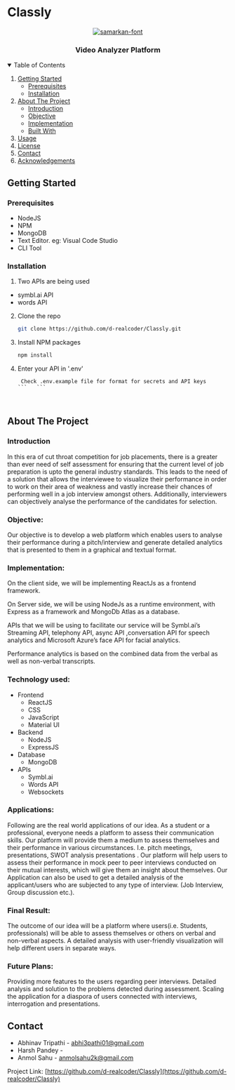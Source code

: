 # Classly

<p align="center">
  <a href="https://github.com/othneildrew/Best-README-Template">
    <img src="https://fontmeme.com/permalink/210807/b29d89552af634629c87346070924ac2.png" alt="samarkan-font" border="0">
  </a>
  <h3 align="center">Video Analyzer Platform</h3>

</p>



<!-- TABLE OF CONTENTS -->
<details open="open">
  <summary>Table of Contents</summary>
  <ol>
    <li>
      <a href="#getting-started">Getting Started</a>
      <ul>
        <li><a href="#prerequisites">Prerequisites</a></li>
        <li><a href="#installation">Installation</a></li>
      </ul>
    </li>
    <li>
      <a href="#about-the-project">About The Project</a>
      <ul>
        <li><a href="#introduction">Introduction</a></li>
        <li><a href="#objective">Objective</a></li>
        <li><a href="#implementation">Implementation</a></li>
        <li><a href="#built-with">Built With</a></li>
      </ul>
    </li>
    <li><a href="#usage">Usage</a></li>
    <li><a href="#license">License</a></li>
    <li><a href="#contact">Contact</a></li>
    <li><a href="#acknowledgements">Acknowledgements</a></li>
  </ol>
</details>





<!-- GETTING STARTED -->
## Getting Started
### Prerequisites

* NodeJS
* NPM
* MongoDB
* Text Editor. eg: Visual Code Studio
* CLI Tool

### Installation

1. Two APIs are being used 
- symbl.ai API
- words API

2. Clone the repo
   ```sh
   git clone https://github.com/d-realcoder/Classly.git
   ```
3. Install NPM packages
   ```sh
   npm install
   ```
4. Enter your API in '.env'
   ```
    Check .env.example file for format for secrets and API keys
   ```   ```



<!-- ABOUT THE PROJECT -->
## About The Project
### Introduction
In this era of cut throat competition for job placements, there is a greater than ever need of self assessment for ensuring that the current level of job preparation is upto the general industry standards.
This leads to the need of a solution that allows the interviewee to visualize their performance in order to work on their area of weakness and vastly increase their chances of performing well in a job interview amongst others.
Additionally, interviewers can objectively analyse the performance of the candidates for selection.

### Objective: 
Our objective is to develop a web platform which enables users to analyse their performance during a pitch/interview and generate detailed analytics that is presented to them in a graphical and textual format.

### Implementation: 
On the client side, we will be implementing ReactJs as a frontend framework.

On Server side, we will be using NodeJs as a runtime environment, with Express as a framework and MongoDb Atlas as a database. 

APIs that we will be using to facilitate our service will be Symbl.ai’s Streaming API, telephony API, async API ,conversation API for speech analytics and Microsoft Azure’s face API for facial analytics.

Performance analytics is based on the combined data from the verbal as well as non-verbal transcripts.

### Technology used:
* Frontend
    * ReactJS
    * CSS
    * JavaScript
    * Material UI
* Backend
    * NodeJS
    * ExpressJS
* Database
    * MongoDB
* APIs
    * Symbl.ai
    * Words API
    * Websockets



### Applications:
Following are the real world applications of our idea.
As a student or a professional, everyone needs a platform to assess their communication skills. Our platform will provide them a medium to assess themselves and their performance in various circumstances. I.e. pitch meetings, presentations, SWOT analysis presentations . 
Our platform will help users to assess their performance in mock peer to peer interviews conducted on their mutual interests, which will give them an insight about themselves.
Our Application can also be used to get a detailed analysis of the applicant/users who are subjected to any type of interview. (Job Interview, Group discussion etc.).



### Final Result: 
The outcome of our idea will be a platform where users(i.e. Students, professionals) will be able to assess themselves or others on verbal and non-verbal aspects. A detailed analysis with user-friendly visualization will help different users in separate ways. 

### Future Plans: 
Providing more features to the users regarding peer interviews.
Detailed analysis and solution to the problems detected during assessment.
Scaling the application for a diaspora of users connected with interviews, interrogation and presentations.


<!-- ![Landing Page](https://github.com/anmolsahu2k/Sahayak/blob/master/public/assets/img/landing.png) -->

<!-- Our project "Sahayak" is a community platform that enables users to volunteer and help nearby users in need of any emergency assistance or aid. Through the website, users can send SOS request to other users in the specified radius. Once the SOS request is sent, the nearby users receive the request and they have the choice to either accept the request or reject it depending on their personal situation

* How it is different from others? 
Our app will be sending SOS messages not only to nearest police/medical stations, assigned relatives but also to the local people who live near the victim’s house.
All the people registered on the app will be verified with some kind of official documentation (aadhaar card/PAN etc.). This verification is done to remove the possibility of misuse of the application by some random person. All the requests made and requests answered will be stored in a log.

* How sending messages to people living near the victims house will help? 
Sending messages to the local people will be beneficial as they can offer help much faster than police/ambulances.
e.g. If someone crashed his car on highway, locals can help promptly than police/ambulance. -->


<!-- ## Screenshots -->

<!-- ### Landing Page
![Landing Page](https://github.com/anmolsahu2k/Sahayak/blob/master/public/assets/img/landing.png)
### Signup
![Signup Page](https://github.com/anmolsahu2k/Sahayak/blob/master/public/assets/img/signup.jpeg)
### Login
![Login Page](https://github.com/anmolsahu2k/Sahayak/blob/master/public/assets/img/login.jpeg)
### Dashboard
![Dashboard Page](https://github.com/anmolsahu2k/Sahayak/blob/master/public/assets/img/dashboard.jpeg)
### Activity Log
![Activity Log Page](https://github.com/anmolsahu2k/Sahayak/blob/master/public/assets/img/activityLog.jpeg)
### Activity Log Timeline
![Activity Log Timeline](https://github.com/anmolsahu2k/Sahayak/blob/master/public/assets/img/activityLogTimeline.jpeg)
### Accept Requests
![Accept Page](https://github.com/anmolsahu2k/Sahayak/blob/master/public/assets/img/accept.jpeg)
### User Settings
![Settings Page](https://github.com/anmolsahu2k/Sahayak/blob/master/public/assets/img/settings.jpeg)
### Reset Password
![Reset Password Page](https://github.com/anmolsahu2k/Sahayak/blob/master/public/assets/img/reset.png) -->



<!-- USAGE EXAMPLES -->
<!-- ## Usage

Our platform enables users to volunteer and help nearby users in need of any emergency assistance or aid. Through the website, users can send SOS request to other users in the radius of 2km. Once the SOS request is sent, the nearby users (within 2km) receive the request and they have the choice to either accept the request or reject it depending their personal situation.<br>
Through this, the requester can get immediate assistance through nearby volunteers.
Through the google maps api provided on the platform the volunteer will be able to get the address of the requester.
Even the requester will be able to view his/her location on the google maps before sending the request 
 -->


<!-- LICENSE -->
<!-- ## License

Distributed under the MIT License.
 -->


<!-- CONTACT -->
## Contact

- Abhinav Tripathi - abhi3pathi01@gmail.com
- Harsh Pandey - 
- Anmol Sahu - anmolsahu2k@gmail.com

Project Link: [https://github.com/d-realcoder/Classly](https://github.com/d-realcoder/Classly)
